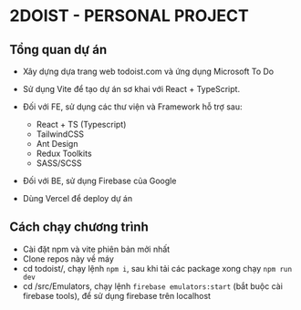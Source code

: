 # 2DOIST - PERSONAL PROJECT

## Tổng quan dự án

- Xây dựng dựa trang web todoist.com và ứng dụng Microsoft To Do

- Sử dụng Vite để tạo dự án sơ khai với React + TypeScript.

- Đối với FE, sử dụng các thư viện và Framework hỗ trợ sau:

  - React + TS (Typescript)
  - TailwindCSS
  - Ant Design
  - Redux Toolkits
  - SASS/SCSS

- Đối với BE, sử dụng Firebase của Google

- Dùng Vercel để deploy dự án

## Cách chạy chương trình

- Cài đặt npm và vite phiên bản mởi nhất
- Clone repos này về máy
- cd todoist/, chạy lệnh `npm i`, sau khi tải các package xong chạy `npm run dev`
- cd /src/Emulators, chạy lệnh `firebase emulators:start` (bắt buộc cài firebase tools), để sử dụng firebase trên localhost
